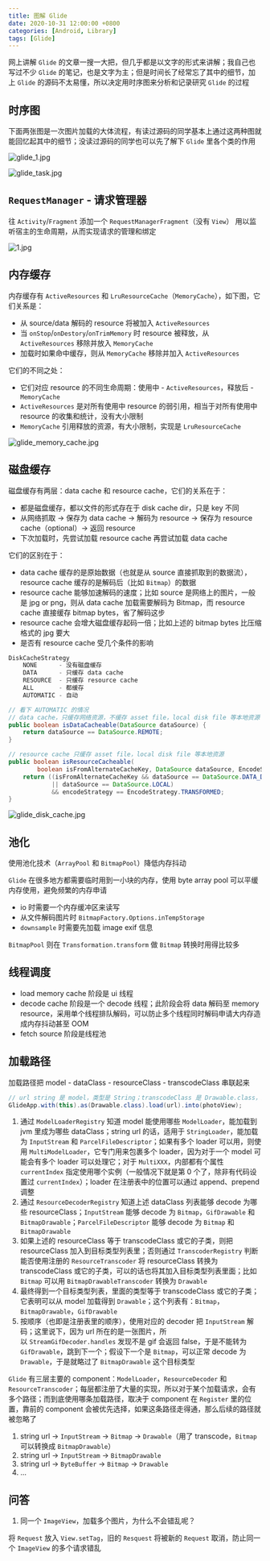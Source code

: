 ```yaml
---
title: 图解 Glide
date: 2020-10-31 12:00:00 +0800
categories: [Android, Library]
tags: [Glide]
---
```


网上讲解 `Glide` 的文章一搜一大把，但几乎都是以文字的形式来讲解；我自己也写过不少 `Glide` 的笔记，也是文字为主；但是时间长了经常忘了其中的细节，加上 `Glide` 的源码不太易懂，所以决定用时序图来分析和记录研究 `Glide` 的过程

## 时序图

下面两张图是一次图片加载的大体流程，有读过源码的同学基本上通过这两种图就能回忆起其中的细节；没读过源码的同学也可以先了解下 `Glide` 里各个类的作用

![glide_1.jpg](../../../../image/2020-10-31-how-glide-work/glide_1.jpg)

![glide_task.jpg](../../../../image/2020-10-31-how-glide-work/glide_task.jpg)

## `RequestManager` - 请求管理器

往 `Activity`/`Fragment` 添加一个 `RequestManagerFragment`（没有 `View`） 用以监听宿主的生命周期，从而实现请求的管理和绑定

![1.jpg](../../../../image/2020-10-31-how-glide-work/1.jpg)

## 内存缓存

内存缓存有 `ActiveResources` 和 `LruResourceCache`（`MemoryCache`），如下图，它们关系是：

- 从 source/data 解码的 resource 将被加入 `ActiveResources`
- 当 `onStop`/`onDestory`/`onTrimMemory` 时 resource 被释放，从 `ActiveResources` 移除并放入 `MemoryCache`
- 加载时如果命中缓存，则从 `MemoryCache` 移除并加入 `ActiveResources`

它们的不同之处：

- 它们对应 resource 的不同生命周期：使用中 - `ActiveResources`，释放后 - `MemoryCache`
- `ActiveResources` 是对所有使用中 resource 的弱引用，相当于对所有使用中 resource 的收集和统计，没有大小限制
- `MemoryCache` 引用释放的资源，有大小限制，实现是 `LruResourceCache`

![glide_memory_cache.jpg](../../../../image/2020-10-31-how-glide-work/glide_memory_cache.jpg)

## 磁盘缓存

磁盘缓存有两层：data cache 和 resource cache，它们的关系在于：

- 都是磁盘缓存，都以文件的形式存在于 disk cache dir，只是 key 不同
- 从网络抓取 → 保存为 data cache → 解码为 resource → 保存为 resource cache（optional）→ 返回 resource
- 下次加载时，先尝试加载 resource cache 再尝试加载 data cache

它们的区别在于：

- data cache 缓存的是原始数据（也就是从 source 直接抓取到的数据流），resource cache 缓存的是解码后（比如 `Bitmap`）的数据
- resource cache 能够加速解码的速度；比如 source 是网络上的图片，一般是 jpg or png，则从 data cache 加载需要解码为 Bitmap，而 resource cache 直接缓存 bitmap bytes，省了解码这步
- resource cache 会增大磁盘缓存起码一倍；比如上述的 bitmap bytes 比压缩格式的 jpg 要大
- 是否有 resource cache 受几个条件的影响

```java
DiskCacheStrategy
	NONE      - 没有磁盘缓存
	DATA      - 只缓存 data cache
	RESOURCE  - 只缓存 resource cache
	ALL       - 都缓存
	AUTOMATIC - 自动

// 看下 AUTOMATIC 的情况
// data cache，只缓存网络资源，不缓存 asset file，local disk file 等本地资源
public boolean isDataCacheable(DataSource dataSource) {
    return dataSource == DataSource.REMOTE;
}

// resource cache 只缓存 asset file，local disk file 等本地资源
public boolean isResourceCacheable(
        boolean isFromAlternateCacheKey, DataSource dataSource, EncodeStrategy encodeStrategy) {
    return ((isFromAlternateCacheKey && dataSource == DataSource.DATA_DISK_CACHE)
            || dataSource == DataSource.LOCAL)
            && encodeStrategy == EncodeStrategy.TRANSFORMED;
}
```

![glide_disk_cache.jpg](../../../../image/2020-10-31-how-glide-work/glide_disk_cache.jpg)

## 池化

使用池化技术（`ArrayPool` 和 `BitmapPool`）降低内存抖动

`Glide` 在很多地方都需要临时用到一小块的内存，使用 byte array pool 可以平缓内存使用，避免频繁的内存申请

- io 时需要一个内存缓冲区来读写
- 从文件解码图片时 `BitmapFactory.Options.inTempStorage`
- `downsample` 时需要先加载 image exif 信息

`BitmapPool` 则在 `Transformation.transform` 做 `Bitmap` 转换时用得比较多

## 线程调度

- load memory cache 阶段是 ui 线程
- decode cache 阶段是一个 decode 线程；此阶段会将 data 解码至 memory resource，采用单个线程排队解码，可以防止多个线程同时解码申请大内存造成内存抖动甚至 OOM
- fetch source 阶段是线程池

## 加载路径

加载路径把 model - dataClass - resourceClass - transcodeClass 串联起来

```java
// url string 是 model，类型是 String；transcodeClass 是 Drawable.class，最终的目标类型；此时的 resourceClass 是 Object.class
GlideApp.with(this).as(Drawable.class).load(url).into(photoView);
```

1. 通过 `ModelLoaderRegistry` 知道 model 能使用哪些 `ModelLoader`，能加载到 jvm 里成为哪些 dataClass；string url 的话，适用于 `StringLoader`，能加载为 `InputStream` 和 `ParcelFileDescriptor`；如果有多个 loader 可以用，则使用 `MultiModelLoader`，它专门用来包裹多个 loader，因为对于一个 model 可能会有多个 loader 可以处理它；对于 `MultiXXX`，内部都有个属性 `currentIndex` 指定使用哪个实例（一般情况下就是第 0 个了，除非有代码设置过 `currentIndex`）；loader 在注册表中的位置可以通过 append、prepend 调整
2. 通过 `ResourceDecoderRegistry` 知道上述 dataClass 列表能够 decode 为哪些 resourceClass；`InputStream` 能够 decode 为 `Bitmap`，`GifDrawable` 和 `BitmapDrawable`；`ParcelFileDescriptor` 能够 decode 为 `Bitmap` 和 `BitmapDrawable`
3. 如果上述的 resourceClass 等于 transcodeClass 或它的子类，则把 resourceClass 加入到目标类型列表里；否则通过 `TranscoderRegistry` 判断能否使用注册的 `ResourceTranscoder` 将 resourceClass 转换为 transcodeClass 或它的子类，可以的话也将其加入目标类型列表里面；比如 `Bitmap` 可以用 `BitmapDrawableTranscoder` 转换为 `Drawable`
4. 最终得到一个目标类型列表，里面的类型等于 transcodeClass 或它的子类；它表明可以从 model 加载得到 `Drawable`；这个列表有：`Bitmap`，`BitmapDrawable`，`GifDrawable`
5. 按顺序（也即是注册表里的顺序），使用对应的 decoder 把 `InputStream` 解码；这里说下，因为 url 所在的是一张图片，所以 `StreamGifDecoder.handles` 发现不是 gif 会返回 false，于是不能转为 `GifDrawable`，跳到下一个；假设下一个是 `Bitmap`，可以正常 decode 为 `Drawable`，于是就略过了 `BitmapDrawable` 这个目标类型

`Glide` 有三层主要的 component：`ModelLoader`，`ResourceDecoder` 和 `ResourceTranscoder`；每层都注册了大量的实现，所以对于某个加载请求，会有多个路径；而到底使用哪条加载路径，取决于 component 在 `Register` 里的位置，靠前的 component 会被优先选择，如果这条路径走得通，那么后续的路径就被忽略了

1. string url -> `InputStream` -> `Bitmap` -> `Drawable`（用了 transcode，`Bitmap` 可以转换成 `BitmapDrawable`）
2. string url -> `InputStream` -> `BitmapDrawable`
3. string url -> `ByteBuffer` -> `Bitmap` -> `Drawable`
4. ...

## 问答

1. 同一个 `ImageView`，加载多个图片，为什么不会错乱呢？

将 `Request` 放入 `View.setTag`，旧的 `Resquest` 将被新的 `Request` 取消，防止同一个 `ImageView` 的多个请求错乱